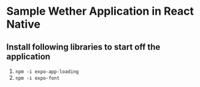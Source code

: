 # Sample Wether Application in React Native
## Install following libraries to start off the application 
1. `npm -i expo-app-loading`
2. `npm -i expo-font`